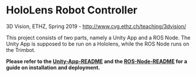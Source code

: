 # HoloLens Robot Controller 
3D Vision, ETHZ, Spring 2019 - http://www.cvg.ethz.ch/teaching/3dvision/

This project consists of two parts, namely a Unity App and a ROS Node. The Unity App is supposed to be run on a Hololens, while the ROS Node runs on the Trimbot.

**Please refer to the [Unity-App-README](unity_app/README.md) and the [ROS-Node-README](ros_node/README.md) for a guide on installation and deployment.**
